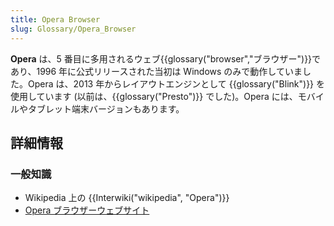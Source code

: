 ```yaml
---
title: Opera Browser
slug: Glossary/Opera_Browser
---
```


**Opera** は、5 番目に多用されるウェブ{{glossary("browser","ブラウザー")}}であり、1996 年に公式リリースされた当初は Windows のみで動作していました。Opera は、2013 年からレイアウトエンジンとして {{glossary("Blink")}} を使用しています (以前は、{{glossary("Presto")}} でした)。Opera には、モバイルやタブレット端末バージョンもあります。

## 詳細情報

### 一般知識

- Wikipedia 上の {{Interwiki("wikipedia", "Opera")}}
- [Opera ブラウザーウェブサイト](https://www.opera.com/)
